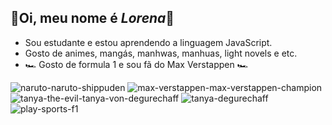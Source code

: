 ## 🌻Oi, meu nome é _Lorena_🌻

- Sou estudante e estou aprendendo a linguagem JavaScript.
- Gosto de animes, mangás, manhwas, manhuas, light novels e etc.
- 🏎️ Gosto de formula 1 e sou fã do Max Verstappen 🏎️
  
![naruto-naruto-shippuden](https://github.com/user-attachments/assets/c087b7a1-0235-4073-88a5-33aa6be07f43)
![max-verstappen-max-verstappen-champion](https://github.com/user-attachments/assets/11cb89d6-f120-4046-8674-03208a9aa4f7)
![tanya-the-evil-tanya-von-degurechaff](https://github.com/user-attachments/assets/dc13ec32-927d-4ebc-b70f-6a1322c64025)
![tanya-degurechaff](https://github.com/user-attachments/assets/6a7b5aaa-4010-48b6-adb6-21a302b08e47)
![play-sports-f1](https://github.com/user-attachments/assets/ba7587fc-ec89-4afd-85da-470e8bd86fba)
